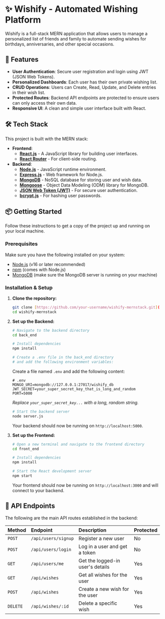 # ✨ Wishify - Automated Wishing Platform

Wishify is a full-stack MERN application that allows users to manage a personalized list of friends and family to automate sending wishes for birthdays, anniversaries, and other special occasions.

## 🚀 Features

* **User Authentication**: Secure user registration and login using JWT (JSON Web Tokens).
* **Personalized Dashboards**: Each user has their own private wishing list.
* **CRUD Operations**: Users can Create, Read, Update, and Delete entries in their wish list.
* **Protected Routes**: Backend API endpoints are protected to ensure users can only access their own data.
* **Responsive UI**: A clean and simple user interface built with React.

## 🛠️ Tech Stack

This project is built with the MERN stack:

* **Frontend**:
    * [**React.js**](https://reactjs.org/) - A JavaScript library for building user interfaces.
    * [**React Router**](https://reactrouter.com/) - For client-side routing.
* **Backend**:
    * [**Node.js**](https://nodejs.org/) - JavaScript runtime environment.
    * [**Express.js**](https://expressjs.com/) - Web framework for Node.js.
    * [**MongoDB**](https://www.mongodb.com/) - NoSQL database for storing user and wish data.
    * [**Mongoose**](https://mongoosejs.com/) - Object Data Modeling (ODM) library for MongoDB.
    * [**JSON Web Token (JWT)**](https://jwt.io/) - For secure user authentication.
    * [**bcrypt.js**](https://www.npmjs.com/package/bcrypt) - For hashing user passwords.

## 📦 Getting Started

Follow these instructions to get a copy of the project up and running on your local machine.

### Prerequisites

Make sure you have the following installed on your system:
* [Node.js](https://nodejs.org/) (v16 or later recommended)
* [npm](https://www.npmjs.com/) (comes with Node.js)
* [MongoDB](https://www.mongodb.com/try/download/community) (make sure the MongoDB server is running on your machine)

### Installation & Setup

1.  **Clone the repository:**
    ```bash
    git clone [https://github.com/your-username/wishify-mernstack.git](https://github.com/your-username/wishify-mernstack.git)
    cd wishify-mernstack
    ```

2.  **Set up the Backend:**
    ```bash
    # Navigate to the backend directory
    cd back_end

    # Install dependencies
    npm install

    # Create a .env file in the back_end directory
    # and add the following environment variables:
    ```
    Create a file named `.env` and add the following content:
    ```env
    # .env
    MONGO_URI=mongodb://127.0.0.1:27017/wishify_db
    JWT_SECRET=your_super_secret_key_that_is_long_and_random
    PORT=5000
    ```
    *Replace `your_super_secret_key...` with a long, random string.*

    ```bash
    # Start the backend server
    node server.js
    ```
    Your backend should now be running on `http://localhost:5000`.

3.  **Set up the Frontend:**
    ```bash
    # Open a new terminal and navigate to the frontend directory
    cd front_end

    # Install dependencies
    npm install

    # Start the React development server
    npm start
    ```
    Your frontend should now be running on `http://localhost:3000` and will connect to your backend.

## 📝 API Endpoints

The following are the main API routes established in the backend:

| Method | Endpoint              | Description                      | Protected |
| :----- | :-------------------- | :------------------------------- | :-------- |
| `POST` | `/api/users/signup`   | Register a new user              | No        |
| `POST` | `/api/users/login`    | Log in a user and get a token    | No        |
| `GET`  | `/api/users/me`       | Get the logged-in user's details | Yes       |
| `GET`  | `/api/wishes`         | Get all wishes for the user      | Yes       |
| `POST` | `/api/wishes`         | Create a new wish for the user   | Yes       |
| `DELETE`| `/api/wishes/:id`     | Delete a specific wish           | Yes       |
